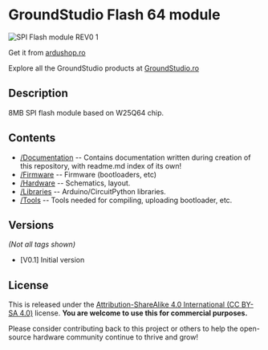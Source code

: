 GroundStudio Flash 64 module
====================================
![SPI Flash module REV0 1](https://github.com/GroundStudio/GroundStudio_8MB_SPI_Flash_module/assets/77836107/00ba62b7-7a47-4130-bf37-534c8a7b0bd7)

Get it from [ardushop.ro](https://ardushop.ro/ro/home/1848-modul-memorie-flash-64bit-8mbyte.html)

Explore all the GroundStudio products at [GroundStudio.ro](https://groundstudio.ro/)

Description
-------------------
8MB SPI flash module based on W25Q64 chip.

Contents
-------------------

* [/Documentation](https://github.com/GroundStudio/GroundStudio_8MB_SPI_Flash_module/tree/main/Documentation) -- Contains documentation written during creation of this repository, with readme.md index of its own!
* [/Firmware](https://github.com/GroundStudio/GroundStudio_8MB_SPI_Flash_module/tree/main/Firmware) -- Firmware (bootloaders, etc)
* [/Hardware](https://github.com/GroundStudio/GroundStudio_8MB_SPI_Flash_module/tree/main/Hardware) -- Schematics, layout.
* [/Libraries](https://github.com/GroundStudio/GroundStudio_8MB_SPI_Flash_module/tree/main/Libraries) -- Arduino/CircuitPython libraries. 
* [/Tools](https://github.com/GroundStudio/GroundStudio_8MB_SPI_Flash_module/tree/main) -- Tools needed for compiling, uploading bootloader, etc.

Versions
-------------------
*(Not all tags shown)*
* [V0.1] Initial version

License
-------------------

This is released under the [Attribution-ShareAlike 4.0 International (CC BY-SA 4.0)](https://creativecommons.org/licenses/by-sa/4.0/) license. 
**You are welcome to use this for commercial purposes.**

Please consider contributing back to this project or others to help the open-source hardware community continue to thrive and grow! 
